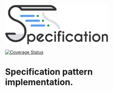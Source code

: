 ![Logo](.github/workflows/images/specification.png)

[![Coverage Status](https://coveralls.io/repos/github/NYMEZIDE/Specification/badge.svg?branch=master)](https://coveralls.io/github/NYMEZIDE/Specification?branch=master)
 
# Specification pattern implementation.
